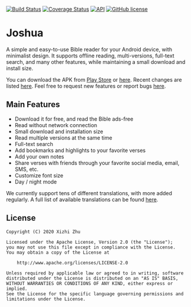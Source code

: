 [![Build Status](https://img.shields.io/travis/xizzhu/Joshua.svg)](https://travis-ci.org/xizzhu/Joshua)
[![Coverage Status](https://img.shields.io/coveralls/github/xizzhu/Joshua.svg)](https://coveralls.io/github/xizzhu/Joshua)
[![API](https://img.shields.io/badge/API-21%2B-green.svg?style=flat)](https://developer.android.com/about/versions/android-5.0.html)
[![GitHub license](https://img.shields.io/badge/license-Apache%20License%202.0-blue.svg?style=flat)](https://www.apache.org/licenses/LICENSE-2.0)

Joshua
======

A simple and easy-to-use Bible reader for your Android device, with minimalist design. It supports offline reading, multi-versions, full-text search, and many other features, while maintaining a small download and install size.

You can download the APK from [Play Store](https://play.google.com/store/apps/details?id=me.xizzhu.android.joshua) or [here](https://github.com/xizzhu/Joshua/releases). Recent changes are listed [here](docs/CHANGELOG.md). Feel free to request new features or report bugs [here](https://github.com/xizzhu/Joshua/issues).

Main Features
-------------
* Download it for free, and read the Bible ads-free
* Read without network connection
* Small download and installation size
* Read multiple versions at the same time
* Full-text search
* Add bookmarks and highlights to your favorite verses
* Add your own notes
* Share verses with friends through your favorite social media, email, SMS, etc.
* Customize font size
* Day / night mode

We currently support tens of different translations, with more added regularly. A full list of available translations can be found [here](docs/TRANSLATIONS.md).

License
-------
    Copyright (C) 2020 Xizhi Zhu

    Licensed under the Apache License, Version 2.0 (the "License");
    you may not use this file except in compliance with the License.
    You may obtain a copy of the License at

        http://www.apache.org/licenses/LICENSE-2.0

    Unless required by applicable law or agreed to in writing, software
    distributed under the License is distributed on an "AS IS" BASIS,
    WITHOUT WARRANTIES OR CONDITIONS OF ANY KIND, either express or implied.
    See the License for the specific language governing permissions and
    limitations under the License.
